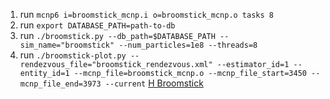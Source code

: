 1. run `mcnp6 i=broomstick_mcnp.i o=broomstick_mcnp.o tasks 8`
2. run `export DATABASE_PATH=path-to-db`
3. run `./broomstick.py --db_path=$DATABASE_PATH --sim_name="broomstick" --num_particles=1e8 --threads=8`
4. run `./broomstick-plot.py --rendezvous_file="broomstick_rendezvous.xml" --estimator_id=1 --entity_id=1 --mcnp_file=broomstick_mcnp.o --mcnp_file_start=3450 --mcnp_file_end=3973 --current`
[H Broomstick](h_broomstick_current.png "H Broomstick")